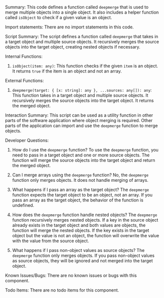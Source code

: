 Summary:
This code defines a function called `deepmerge` that is used to merge multiple objects into a single object. It also includes a helper function called `isObject` to check if a given value is an object.

Import statements:
There are no import statements in this code.

Script Summary:
The script defines a function called `deepmerge` that takes in a target object and multiple source objects. It recursively merges the source objects into the target object, creating nested objects if necessary.

Internal Functions:
1. `isObject(item: any)`: This function checks if the given `item` is an object. It returns `true` if the item is an object and not an array.

External Functions:
1. `deepmerge(target: { [x: string]: any }, ...sources: any[]): any`: This function takes in a target object and multiple source objects. It recursively merges the source objects into the target object. It returns the merged object.

Interaction Summary:
This script can be used as a utility function in other parts of the software application where object merging is required. Other parts of the application can import and use the `deepmerge` function to merge objects.

Developer Questions:
1. How do I use the `deepmerge` function?
To use the `deepmerge` function, you need to pass in a target object and one or more source objects. The function will merge the source objects into the target object and return the merged object.

2. Can I merge arrays using the `deepmerge` function?
No, the `deepmerge` function only merges objects. It does not handle merging of arrays.

3. What happens if I pass an array as the target object?
The `deepmerge` function expects the target object to be an object, not an array. If you pass an array as the target object, the behavior of the function is undefined.

4. How does the `deepmerge` function handle nested objects?
The `deepmerge` function recursively merges nested objects. If a key in the source object already exists in the target object and both values are objects, the function will merge the nested objects. If the key exists in the target object but the value is not an object, the function will overwrite the value with the value from the source object.

5. What happens if I pass non-object values as source objects?
The `deepmerge` function only merges objects. If you pass non-object values as source objects, they will be ignored and not merged into the target object.

Known Issues/Bugs:
There are no known issues or bugs with this component.

Todo Items:
There are no todo items for this component.